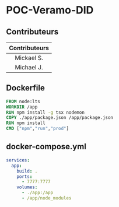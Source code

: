 # POC-Veramo-DID

## Contributeurs
|Contributeurs|
|:----------:|
|Mickael S.|
|Michael J.|

## Dockerfile
```Dockerfile
FROM node:lts
WORKDIR /app
RUN npm install -g tsx nodemon
COPY ./app/package.json /app/package.json
RUN npm install
CMD ["npm","run","prod"]
```

## docker-compose.yml
```yaml
services:
  app:
    build: .
    ports:
      - 7777:7777
    volumes:
      - ./app:/app
      - /app/node_modules
```